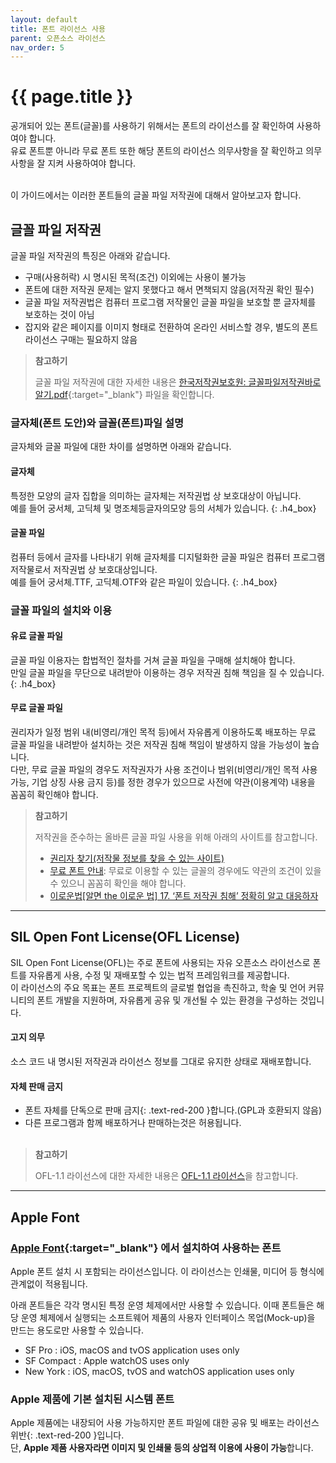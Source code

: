 ```yaml
---
layout: default
title: 폰트 라이선스 사용
parent: 오픈소스 라이선스
nav_order: 5
---
```

# {{ page.title }}
<div class="summary">
공개되어 있는 폰트(글꼴)를 사용하기 위해서는 폰트의 라이선스를 잘 확인하여 사용하여야 합니다.<br>
유료 폰트뿐 아니라 무료 폰트 또한 해당 폰트의 라이선스 의무사항을 잘 확인하고 의무사항을 잘 지켜 사용하여야 합니다.<br><br>

이 가이드에서는 이러한 폰트들의 글꼴 파일 저작권에 대해서 알아보고자 합니다.<br>

</div>

## 글꼴 파일 저작권

글꼴 파일 저작권의 특징은 아래와 같습니다.

- 구매(사용허락) 시 명시된 목적(조건) 이외에는 사용이 불가능
- 폰트에 대한 저작권 문제는 알지 못했다고 해서 면책되지 않음(저작권 확인 필수)
- 글꼴 파일 저작권법은 컴퓨터 프로그램 저작물인 글꼴 파일을 보호할 뿐 글자체를 보호하는 것이 아님
- 잡지와 같은 페이지를 이미지 형태로 전환하여 온라인 서비스할 경우, 별도의 폰트 라이선스 구매는 필요하지 않음

>  **참고하기**
>
> 글꼴 파일 저작권에 대한 자세한 내용은 [한국저작권보호원: 글꼴파일저작권바로알기.pdf](https://wiki.daumkakao.com/download/attachments/521455223/%E1%84%80%E1%85%B3%E1%86%AF%E1%84%81%E1%85%A9%E1%86%AF%E1%84%91%E1%85%A1%E1%84%8B%E1%85%B5%E1%86%AF%E1%84%8C%E1%85%A5%E1%84%8C%E1%85%A1%E1%86%A8%E1%84%80%E1%85%AF%E1%86%AB%E1%84%87%E1%85%A1%E1%84%85%E1%85%A9%E1%84%8B%E1%85%A1%E1%86%AF%E1%84%80%E1%85%B5.pdf?version=1&modificationDate=1608275702000&api=v2){:target="_blank"} 파일을 확인합니다.
 


### 글자체(폰트 도안)와 글꼴(폰트)파일 설명

글자체와 글꼴 파일에 대한 차이를 설명하면 아래와 같습니다.

#### 글자체
특정한 모양의 글자 집합을 의미하는 글자체는 저작권법 상 보호대상이 아닙니다.<br>
예를 들어 궁서체, 고딕체 및 명조체등글자의모양 등의 서체가 있습니다.
{: .h4_box}

#### 글꼴 파일
컴퓨터 등에서 글자를 나타내기 위해 글자체를 디지털화한 글꼴 파일은 컴퓨터 프로그램 저작물로서 저작권법 상 보호대상입니다.<br>
예를 들어 궁서체.TTF, 고딕체.OTF와 같은 파일이 있습니다.
{: .h4_box}

  
### 글꼴 파일의 설치와 이용
#### 유료 글꼴 파일
글꼴 파일 이용자는 합법적인 절차를 거쳐 글꼴 파일을 구매해 설치해야 합니다.<br>
만일 글꼴 파일을 무단으로 내려받아 이용하는 경우 저작권 침해 책임을 질 수 있습니다.
{: .h4_box}

#### 무료 글꼴 파일
권리자가 일정 범위 내(비영리/개인 목적 등)에서 자유롭게 이용하도록 배포하는 무료 글꼴 파일을 내려받아 설치하는 것은 저작권 침해 책임이 발생하지 않을 가능성이 높습니다.<br>
다만, 무료 글꼴 파일의 경우도 저작권자가 사용 조건이나 범위(비영리/개인 목적 사용 가능, 기업 상징 사용 금지 등)를 정한 경우가 있으므로 사전에 약관(이용계약) 내용을 꼼꼼히 확인해야 합니다.


>  **참고하기**
>
>  저작권을 준수하는 올바른 글꼴 파일 사용을 위해 아래의 사이트를 참고합니다.
> - [권리자 찾기(저작물 정보를 찾을 수 있는 사이트)](https://www.findcopyright.or.kr)
> - [무료 폰트 안내](https://gongu.copyright.or.kr): 무료로 이용할 수 있는 글꼴의 경우에도 약관의 조건이 있을 수 있으니 꼼꼼히 확인을 해야 합니다.
> - [이로운법[알면 the 이로운 법] 17. ‘폰트 저작권 침해’ 정확히 알고 대응하자](http://selaw.co.kr/news/?q=YToxOntzOjEyOiJrZXl3b3JkX3R5cGUiO3M6MzoiYWxsIjt9&bmode=view&idx=3970169&t=board)


----

## SIL Open Font License(OFL License)
SIL Open Font License(OFL)는 주로 폰트에 사용되는 자유 오픈소스 라이선스로 폰트를 자유롭게 사용, 수정 및 재배포할 수 있는 법적 프레임워크를 제공합니다. <br>
이 라이선스의 주요 목표는 폰트 프로젝트의 글로벌 협업을 촉진하고, 학술 및 언어 커뮤니티의 폰트 개발을 지원하며, 자유롭게 공유 및 개선될 수 있는 환경을 구성하는 것입니다.<br>

#### 고지 의무
소스 코드 내 명시된 저작권과 라이선스 정보를 그대로 유지한 상태로 재배포합니다.<br>


#### 자체 판매 금지
- <span>폰트 자체를 단독으로 판매 금지</span>{: .text-red-200 }합니다.(GPL과 호환되지 않음)
- 다른 프로그램과 함께 배포하거나 판매하는것은 허용됩니다.<br><br>

>  **참고하기**
>
>  OFL-1.1 라이선스에 대한 자세한 내용은 [OFL-1.1 라이선스](/docs/license/licenselst/OFL-1.1/)을 참고합니다.


----

## Apple Font
### [Apple Font](https://developer.apple.com/fonts/){:target="_blank"} 에서 설치하여 사용하는 폰트

Apple 폰트 설치 시 포함되는 라이선스입니다. 이 라이선스는 인쇄물, 미디어 등 형식에 관계없이 적용됩니다.

아래 폰트들은 각각 명시된 특정 운영 체제에서만 사용할 수 있습니다. 이때 폰트들은 해당 운영 체제에서 실행되는 소프트웨어 제품의 사용자 인터페이스 목업(Mock-up)을 만드는 용도로만 사용할 수 있습니다. <br>
- SF Pro : iOS, macOS and tvOS application uses only
- SF Compact : Apple watchOS uses only
- New York : iOS, macOS, tvOS and watchOS application uses only


### Apple 제품에 기본 설치된 시스템 폰트
Apple 제품에는 내장되어 사용 가능하지만 <span>폰트 파일에 대한 공유 및 배포는 라이선스 위반</span>{: .text-red-200 }입니다.<br>
단, <strong>Apple 제품 사용자라면 이미지 및 인쇄물 등의 상업적 이용에 사용이 가능</strong>합니다.

